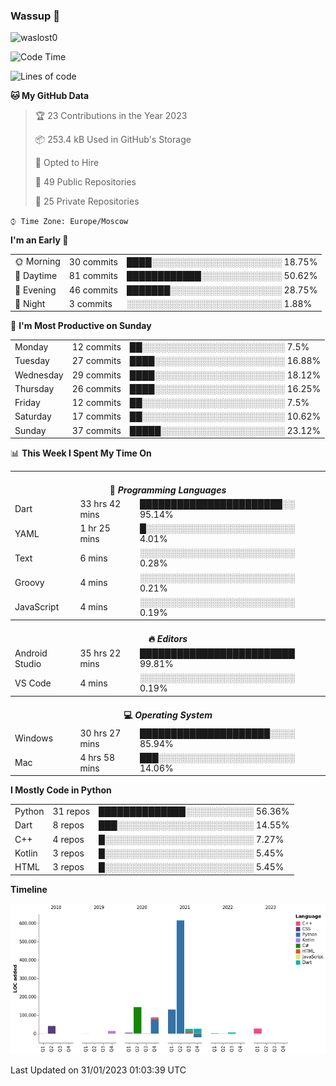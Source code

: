 ### Wassup 👋

<p align="left"> <img src="https://komarev.com/ghpvc/?username=waslost0" alt="waslost0" /></p>

<!--START_SECTION:waka-->
![Code Time](http://img.shields.io/badge/Code%20Time-2%2C073%20hrs%2034%20mins-blue)

![Lines of code](https://img.shields.io/badge/From%20Hello%20World%20I%27ve%20Written-1%20Million%20lines%20of%20code-blue)

**🐱 My GitHub Data** 

> 🏆 23 Contributions in the Year 2023
 > 
> 📦 253.4 kB Used in GitHub's Storage 
 > 
> 💼 Opted to Hire
 > 
> 📜 49 Public Repositories 
 > 
> 🔑 25 Private Repositories  
 > 
`⌚︎ Time Zone: Europe/Moscow`

**I'm an Early 🐤** 

<table>
 <tr><td>🌞 Morning</td><td>30 commits</td><td>████░░░░░░░░░░░░░░░░░░░░░ 18.75%</td></tr> 
 <tr><td>🌆 Daytime</td><td>81 commits</td><td>████████████░░░░░░░░░░░░░ 50.62%</td></tr> 
 <tr><td>🌃 Evening</td><td>46 commits</td><td>███████░░░░░░░░░░░░░░░░░░ 28.75%</td></tr> 
 <tr><td>🌙 Night</td><td>3 commits</td><td>░░░░░░░░░░░░░░░░░░░░░░░░░ 1.88%</td></tr>
</table>

📅 **I'm Most Productive on Sunday** 

<table>
 <tr><td>Monday</td><td>12 commits</td><td>██░░░░░░░░░░░░░░░░░░░░░░░ 7.5%</td></tr> 
 <tr><td>Tuesday</td><td>27 commits</td><td>████░░░░░░░░░░░░░░░░░░░░░ 16.88%</td></tr> 
 <tr><td>Wednesday</td><td>29 commits</td><td>████░░░░░░░░░░░░░░░░░░░░░ 18.12%</td></tr> 
 <tr><td>Thursday</td><td>26 commits</td><td>████░░░░░░░░░░░░░░░░░░░░░ 16.25%</td></tr> 
 <tr><td>Friday</td><td>12 commits</td><td>██░░░░░░░░░░░░░░░░░░░░░░░ 7.5%</td></tr> 
 <tr><td>Saturday</td><td>17 commits</td><td>██░░░░░░░░░░░░░░░░░░░░░░░ 10.62%</td></tr> 
 <tr><td>Sunday</td><td>37 commits</td><td>█████░░░░░░░░░░░░░░░░░░░░ 23.12%</td></tr>
</table>

📊 **This Week I Spent My Time On** 

<table>
<tr><th colspan="3"><br>💬 <i>Programming Languages</i></th></tr> 
 <tr><td>Dart</td><td>33 hrs 42 mins</td><td>███████████████████████░░ 95.14%</td></tr> 
 <tr><td>YAML</td><td>1 hr 25 mins</td><td>█░░░░░░░░░░░░░░░░░░░░░░░░ 4.01%</td></tr> 
 <tr><td>Text</td><td>6 mins</td><td>░░░░░░░░░░░░░░░░░░░░░░░░░ 0.28%</td></tr> 
 <tr><td>Groovy</td><td>4 mins</td><td>░░░░░░░░░░░░░░░░░░░░░░░░░ 0.21%</td></tr> 
 <tr><td>JavaScript</td><td>4 mins</td><td>░░░░░░░░░░░░░░░░░░░░░░░░░ 0.19%</td></tr>

<tr><th colspan="3"><br>🔥 <i>Editors</i></th></tr> 
 <tr><td>Android Studio</td><td>35 hrs 22 mins</td><td>█████████████████████████ 99.81%</td></tr> 
 <tr><td>VS Code</td><td>4 mins</td><td>░░░░░░░░░░░░░░░░░░░░░░░░░ 0.19%</td></tr>

<tr><th colspan="3"><br>💻 <i>Operating System</i></th></tr> 
 <tr><td>Windows</td><td>30 hrs 27 mins</td><td>█████████████████████░░░░ 85.94%</td></tr> 
 <tr><td>Mac</td><td>4 hrs 58 mins</td><td>███░░░░░░░░░░░░░░░░░░░░░░ 14.06%</td></tr>
</table>

**I Mostly Code in Python** 

<table>
 <tr><td>Python</td><td>31 repos</td><td>██████████████░░░░░░░░░░░ 56.36%</td></tr> 
 <tr><td>Dart</td><td>8 repos</td><td>███░░░░░░░░░░░░░░░░░░░░░░ 14.55%</td></tr> 
 <tr><td>C++</td><td>4 repos</td><td>█░░░░░░░░░░░░░░░░░░░░░░░░ 7.27%</td></tr> 
 <tr><td>Kotlin</td><td>3 repos</td><td>█░░░░░░░░░░░░░░░░░░░░░░░░ 5.45%</td></tr> 
 <tr><td>HTML</td><td>3 repos</td><td>█░░░░░░░░░░░░░░░░░░░░░░░░ 5.45%</td></tr>
</table>


**Timeline**

![Chart not found](https://raw.githubusercontent.com/waslost0/waslost0/master/charts/bar_graph.png) 


 Last Updated on 31/01/2023 01:03:39 UTC
<!--END_SECTION:waka-->

